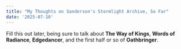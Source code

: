 ```yaml
---
title: "My Thoughts on Sanderson's Stormlight Archive, So Far"
date: '2025-07-10'
---
```

Fill this out later, being sure to talk about **The Way of Kings**, **Words of Radiance**, **Edgedancer**, and the first half or so of **Oathbringer**.